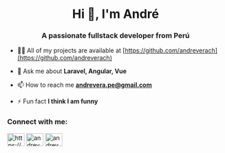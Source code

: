 <h1 align="center">Hi 👋, I'm André</h1>
<h3 align="center">A passionate fullstack developer from Perú</h3>

- 👨‍💻 All of my projects are available at [https://github.com/andreverach](https://github.com/andreverach)

- 💬 Ask me about **Laravel, Angular, Vue**

- 📫 How to reach me **andrevera.pe@gmail.com**

- ⚡ Fun fact **I think I am funny**

<h3 align="left">Connect with me:</h3>
<p align="left">
<a href="https://linkedin.com/in/https://www.linkedin.com/in/andrevera/" target="blank"><img align="center" src="https://raw.githubusercontent.com/rahuldkjain/github-profile-readme-generator/master/src/images/icons/Social/linked-in-alt.svg" alt="https://www.linkedin.com/in/andrevera/" height="30" width="40" /></a>
<a href="https://fb.com/andrevera.pe" target="blank"><img align="center" src="https://raw.githubusercontent.com/rahuldkjain/github-profile-readme-generator/master/src/images/icons/Social/facebook.svg" alt="andrevera.pe" height="30" width="40" /></a>
<a href="https://instagram.com/andrevera.pe" target="blank"><img align="center" src="https://raw.githubusercontent.com/rahuldkjain/github-profile-readme-generator/master/src/images/icons/Social/instagram.svg" alt="andrevera.pe" height="30" width="40" /></a>
</p>
